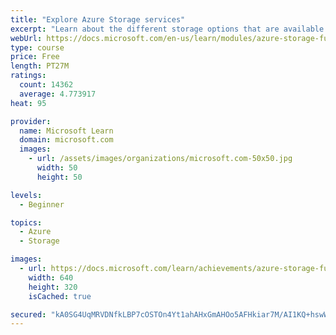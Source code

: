 ```yaml
---
title: "Explore Azure Storage services"
excerpt: "Learn about the different storage options that are available in Azure Storage."
webUrl: https://docs.microsoft.com/en-us/learn/modules/azure-storage-fundamentals/
type: course
price: Free
length: PT27M
ratings:
  count: 14362
  average: 4.773917
heat: 95

provider:
  name: Microsoft Learn
  domain: microsoft.com
  images:
    - url: /assets/images/organizations/microsoft.com-50x50.jpg
      width: 50
      height: 50

levels:
  - Beginner

topics:
  - Azure
  - Storage

images:
  - url: https://docs.microsoft.com/learn/achievements/azure-storage-fundamentals-social.png
    width: 640
    height: 320
    isCached: true

secured: "kA0SG4UqMRVDNfkLBP7cOSTOn4Yt1ahAHxGmAHOo5AFHkiar7M/AI1KQ+hswWpRl0Qi4innUUKrfgqoa7caCyokzeoOtzIoh/3JagqukIvrQkbtWoxXl3WkxWH/uBQwEJlVcmvHaQIERyp2nRn2ZbfRvBxT87nHDKNDg8/8UZ8l3aPmJSxs3qA7vM+AX+pl3iy87qpOxck9IqF4pB2WgwOVoGiDs9Ut0GvadYpY1AEBljkAEqFsRMrg4rnHbf/BYvbXBN24LruIAFyZX3nTU6bJMpkpyB9vUSgpR6KWBu68mUbUHClZixpULXU+6fwfFxGItUO3q8kp3rK1g7jG4q+Iu2aiM/tz0XrRV5tB2julWqGyoSAgVO4IVJrD5353ZnvsPInS9POTi89ZOBZskyPjp6k1hHEffTs3FaNgx4Vp9aNNemXCt7kqsBLMwVpMF;ElSP03GJEZ0Keb6Bb8kfAA=="
---
```


